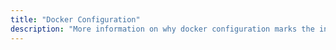 ```yaml
---
title: "Docker Configuration"
description: "More information on why docker configuration marks the installation as unsupported."
---
```

